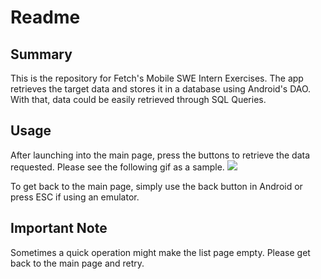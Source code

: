 # Readme
## Summary
This is the repository for Fetch's Mobile SWE Intern Exercises. The app retrieves the target data and stores it in a database using Android's DAO. With that, data could be easily retrieved through SQL Queries. 

## Usage
After launching into the main page, press the buttons to retrieve the data requested. Please see the following gif as a sample. 
![](https://github.com/o0BB0o/Fetch_TakeHome/blob/main/demo.gif)

To get back to the main page, simply use the back button in Android or press ESC if using an emulator. 

## Important Note
Sometimes a quick operation might make the list page empty. Please get back to the main page and retry. 